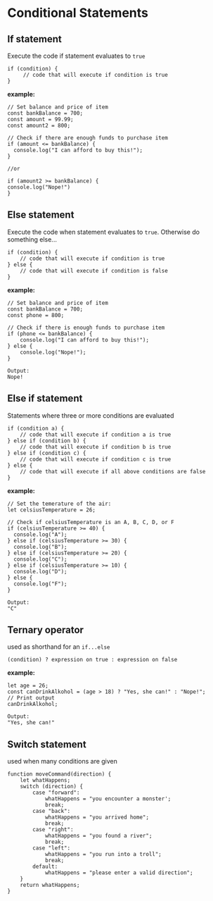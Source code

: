 # Conditional Statements

## If statement
Execute the code if statement evaluates to `true`
````
if (condition) {
     // code that will execute if condition is true
}
````

__example:__

````
// Set balance and price of item
const bankBalance = 700;
const amount = 99.99;
const amount2 = 800;

// Check if there are enough funds to purchase item
if (amount <= bankBalance) {
  console.log("I can afford to buy this!");
}

//or

if (amount2 >= bankBalance) {
console.log("Nope!")
}
````
## Else statement
Execute the code when statement evaluates to `true`.
Otherwise do something else...
````
if (condition) {
    // code that will execute if condition is true
} else {
    // code that will execute if condition is false
}
````
__example:__
````
// Set balance and price of item
const bankBalance = 700;
const phone = 800;

// Check if there is enough funds to purchase item
if (phone <= bankBalance) {
    console.log("I can afford to buy this!");
} else {
    console.log("Nope!");
}
````

````
Output:
Nope!
````
## Else if statement
Statements where three or more conditions are evaluated
````
if (condition a) {
    // code that will execute if condition a is true
} else if (condition b) {
    // code that will execute if condition b is true
} else if (condition c) {
    // code that will execute if condition c is true
} else {
    // code that will execute if all above conditions are false
}
````
__example:__
````
// Set the temerature of the air:
let celsiusTemperature = 26;

// Check if celsiusTemperature is an A, B, C, D, or F
if (celsiusTemperature >= 40) {
  console.log("A");
} else if (celsiusTemperature >= 30) {
  console.log("B");
} else if (celsiusTemperature >= 20) {
  console.log("C");
} else if (celsiusTemperature >= 10) {
  console.log("D");
} else {
  console.log("F");
}
````
````
Output:
"C"
````
## Ternary operator
used as shorthand for an `if...else`

````
(condition) ? expression on true : expression on false
````
__example:__
````
let age = 26;
const canDrinkAlkohol = (age > 18) ? "Yes, she can!" : "Nope!";
// Print output
canDrinkAlkohol;
````
````
Output:
"Yes, she can!"
````
## Switch statement
used when many conditions are given
````
function moveCommand(direction) {
    let whatHappens;
    switch (direction) {
        case "forward":
            whatHappens = "you encounter a monster';
            break;
        case "back":
            whatHappens = "you arrived home";
            break;
        case "right":
            whatHappens = "you found a river";
            break;
        case "left":
            whatHappens = "you run into a troll";
            break;
        default:
            whatHappens = "please enter a valid direction";
    }
    return whatHappens;
}
````